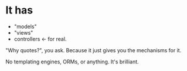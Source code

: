 # It has

* "models"
* "views"
* controllers <- for real.

"Why quotes?", you ask. Because it just gives you the mechanisms for it.

No templating engines, ORMs, or anything. It's brilliant.